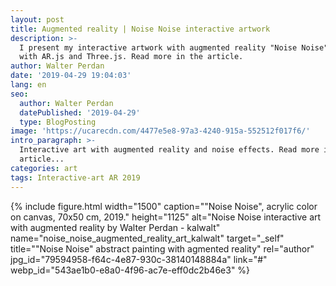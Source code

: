 ```yaml
---
layout: post
title: Augmented reality | Noise Noise interactive artwork
description: >-
  I present my interactive artwork with augmented reality "Noise Noise" made
  with AR.js and Three.js. Read more in the article.
author: Walter Perdan
date: '2019-04-29 19:04:03'
lang: en
seo:
  author: Walter Perdan
  datePublished: '2019-04-29'
  type: BlogPosting
image: 'https://ucarecdn.com/4477e5e8-97a3-4240-915a-552512f017f6/'
intro_paragraph: >-
  Interactive art with augmented reality and noise effects. Read more in the
  article...
categories: art
tags: Interactive-art AR 2019
---
```

{% include figure.html width="1500" caption=""Noise Noise", acrylic color on canvas, 70x50 cm, 2019." height="1125" alt="Noise Noise interactive art with augmented reality by Walter Perdan - kalwalt" name="noise_noise_augmented_reality_art_kalwalt" target="_self" title=""Noise Noise"  abstract painting with agmented reality" rel="author" jpg_id="79594958-f64c-4e87-930c-38140148884a" link="#" webp_id="543ae1b0-e8a0-4f96-ac7e-eff0dc2b46e3" %}

